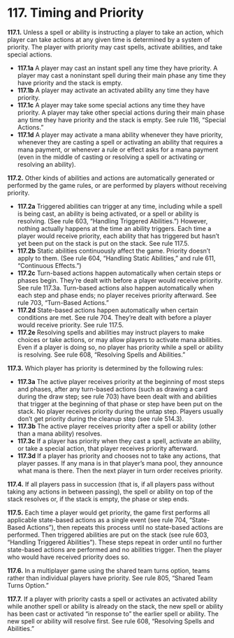 # **117.** Timing and Priority

**117.1.** Unless a spell or ability is instructing a player to take an action, which player can take actions at any given time is determined by a system of priority. The player with priority may cast spells, activate abilities, and take special actions.
+ **117.1a** A player may cast an instant spell any time they have priority. A player may cast a noninstant spell during their main phase any time they have priority and the stack is empty.
+ **117.1b** A player may activate an activated ability any time they have priority.
+ **117.1c** A player may take some special actions any time they have priority. A player may take other special actions during their main phase any time they have priority and the stack is empty. See rule 116, “Special Actions.”
+ **117.1d** A player may activate a mana ability whenever they have priority, whenever they are casting a spell or activating an ability that requires a mana payment, or whenever a rule or effect asks for a mana payment (even in the middle of casting or resolving a spell or activating or resolving an ability).

**117.2.** Other kinds of abilities and actions are automatically generated or performed by the game rules, or are performed by players without receiving priority.
+ **117.2a** Triggered abilities can trigger at any time, including while a spell is being cast, an ability is being activated, or a spell or ability is resolving. (See rule 603, “Handling Triggered Abilities.”) However, nothing actually happens at the time an ability triggers. Each time a player would receive priority, each ability that has triggered but hasn’t yet been put on the stack is put on the stack. See rule 117.5.
+ **117.2b** Static abilities continuously affect the game. Priority doesn’t apply to them. (See rule 604, “Handling Static Abilities,” and rule 611, “Continuous Effects.”)
+ **117.2c** Turn-based actions happen automatically when certain steps or phases begin. They’re dealt with before a player would receive priority. See rule 117.3a. Turn-based actions also happen automatically when each step and phase ends; no player receives priority afterward. See rule 703, “Turn-Based Actions.”
+ **117.2d** State-based actions happen automatically when certain conditions are met. See rule 704. They’re dealt with before a player would receive priority. See rule 117.5.
+ **117.2e** Resolving spells and abilities may instruct players to make choices or take actions, or may allow players to activate mana abilities. Even if a player is doing so, no player has priority while a spell or ability is resolving. See rule 608, “Resolving Spells and Abilities.”

**117.3.** Which player has priority is determined by the following rules:
+ **117.3a** The active player receives priority at the beginning of most steps and phases, after any turn-based actions (such as drawing a card during the draw step; see rule 703) have been dealt with and abilities that trigger at the beginning of that phase or step have been put on the stack. No player receives priority during the untap step. Players usually don’t get priority during the cleanup step (see rule 514.3).
+ **117.3b** The active player receives priority after a spell or ability (other than a mana ability) resolves.
+ **117.3c** If a player has priority when they cast a spell, activate an ability, or take a special action, that player receives priority afterward.
+ **117.3d** If a player has priority and chooses not to take any actions, that player passes. If any mana is in that player’s mana pool, they announce what mana is there. Then the next player in turn order receives priority.

**117.4.** If all players pass in succession (that is, if all players pass without taking any actions in between passing), the spell or ability on top of the stack resolves or, if the stack is empty, the phase or step ends.

**117.5.** Each time a player would get priority, the game first performs all applicable state-based actions as a single event (see rule 704, “State-Based Actions”), then repeats this process until no state-based actions are performed. Then triggered abilities are put on the stack (see rule 603, “Handling Triggered Abilities”). These steps repeat in order until no further state-based actions are performed and no abilities trigger. Then the player who would have received priority does so.

**117.6.** In a multiplayer game using the shared team turns option, teams rather than individual players have priority. See rule 805, “Shared Team Turns Option.”

**117.7.** If a player with priority casts a spell or activates an activated ability while another spell or ability is already on the stack, the new spell or ability has been cast or activated “in response to” the earlier spell or ability. The new spell or ability will resolve first. See rule 608, “Resolving Spells and Abilities.”
